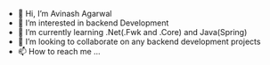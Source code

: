 - 👋 Hi, I’m Avinash Agarwal
- 👀 I’m interested in backend Development
- 🌱 I’m currently learning .Net(.Fwk and .Core) and Java(Spring)
- 💞️ I’m looking to collaborate on any backend development projects
- 📫 How to reach me ...

<!---
avinasha39/avinasha39 is a ✨ special ✨ repository because its `README.md` (this file) appears on your GitHub profile.
You can click the Preview link to take a look at your changes.
--->
